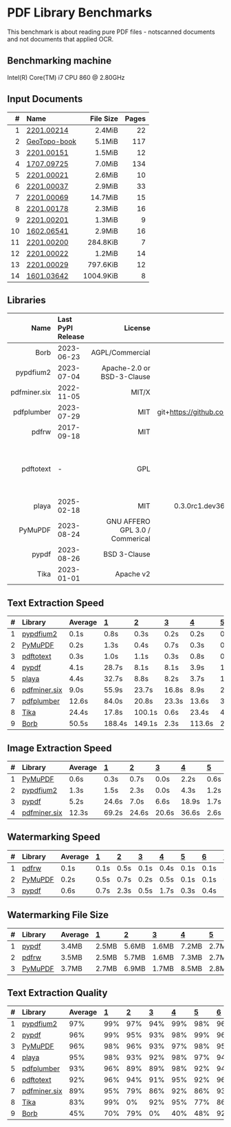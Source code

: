 # PDF Library Benchmarks
This benchmark is about reading pure PDF files - notscanned documents and not documents that applied OCR.

## Benchmarking machine
 Intel(R) Core(TM) i7 CPU         860  @ 2.80GHz

## Input Documents
| #  |                                               Name                                               | File Size | Pages |
| -: | :----------------------------------------------------------------------------------------------- | --------: | ----: |
|  1 | [2201.00214](https://arxiv.org/pdf/2201.00214.pdf)                                               |    2.4MiB |    22 |
|  2 | [GeoTopo-book](https://github.com/py-pdf/sample-files/raw/main/009-pdflatex-geotopo/GeoTopo.pdf) |    5.1MiB |   117 |
|  3 | [2201.00151](https://arxiv.org/pdf/2201.00151.pdf)                                               |    1.5MiB |    12 |
|  4 | [1707.09725](https://arxiv.org/pdf/1707.09725.pdf)                                               |    7.0MiB |   134 |
|  5 | [2201.00021](https://arxiv.org/pdf/2201.00021.pdf)                                               |    2.6MiB |    10 |
|  6 | [2201.00037](https://arxiv.org/pdf/2201.00037.pdf)                                               |    2.9MiB |    33 |
|  7 | [2201.00069](https://arxiv.org/pdf/2201.00069.pdf)                                               |   14.7MiB |    15 |
|  8 | [2201.00178](https://arxiv.org/pdf/2201.00178.pdf)                                               |    2.3MiB |    16 |
|  9 | [2201.00201](https://arxiv.org/pdf/2201.00201.pdf)                                               |    1.3MiB |     9 |
| 10 | [1602.06541](https://arxiv.org/pdf/1602.06541.pdf)                                               |    2.9MiB |    16 |
| 11 | [2201.00200](https://arxiv.org/pdf/2201.00200.pdf)                                               |  284.8KiB |     7 |
| 12 | [2201.00022](https://arxiv.org/pdf/2201.00022.pdf)                                               |    1.2MiB |    14 |
| 13 | [2201.00029](https://arxiv.org/pdf/2201.00029.pdf)                                               |  797.6KiB |    12 |
| 14 | [1601.03642](https://arxiv.org/pdf/1601.03642.pdf)                                               | 1004.9KiB |     8 |

## Libraries
|     Name     | Last PyPI Release |             License             |                  Version                   |                       Dependencies                        |
| -----------: | :---------------- | ------------------------------: | -----------------------------------------: | :-------------------------------------------------------- |
|         Borb | 2023-06-23        |                 AGPL/Commercial |                                     2.1.16 |                                                           |
|    pypdfium2 | 2023-07-04        |      Apache-2.0 or BSD-3-Clause |                                     4.30.1 | PDFium (Foxit/Google)                                     |
| pdfminer.six | 2022-11-05        |                           MIT/X |                                   20231228 |                                                           |
|   pdfplumber | 2023-07-29        |                             MIT | git+https://github.com/dhdaines/pdfplumber | pdfminer.six                                              |
|        pdfrw | 2017-09-18        |                             MIT |                                        0.4 |                                                           |
|    pdftotext | -                 |                             GPL |                                     0.86.1 | build-essential libpoppler-cpp-dev pkg-config python3-dev |
|        playa | 2025-02-18        |                             MIT |          0.3.0rc1.dev36+gbff14d4.d20250220 |                                                           |
|      PyMuPDF | 2023-08-24        | GNU AFFERO GPL 3.0 / Commerical |                                     1.25.3 | MuPDF                                                     |
|        pypdf | 2023-08-26        |                    BSD 3-Clause |                                      5.3.0 |                                                           |
|         Tika | 2023-01-01        |                       Apache v2 |                                      2.6.0 | Apache Tika                                               |


## Text Extraction Speed

| #  |                          Library                          | Average | [   1   ](https://arxiv.org/pdf/2201.00214.pdf) | [   2   ](https://github.com/py-pdf/sample-files/raw/main/009-pdflatex-geotopo/GeoTopo.pdf) | [   3   ](https://arxiv.org/pdf/2201.00151.pdf) | [   4   ](https://arxiv.org/pdf/1707.09725.pdf) | [   5   ](https://arxiv.org/pdf/2201.00021.pdf) | [   6   ](https://arxiv.org/pdf/2201.00037.pdf) | [   7   ](https://arxiv.org/pdf/2201.00069.pdf) | [   8   ](https://arxiv.org/pdf/2201.00178.pdf) | [   9   ](https://arxiv.org/pdf/2201.00201.pdf) | [  10   ](https://arxiv.org/pdf/1602.06541.pdf) | [  11   ](https://arxiv.org/pdf/2201.00200.pdf) | [  12   ](https://arxiv.org/pdf/2201.00022.pdf) | [  13   ](https://arxiv.org/pdf/2201.00029.pdf) | [  14   ](https://arxiv.org/pdf/1601.03642.pdf) |
| :- | :-------------------------------------------------------- | :------ | :---------------------------------------------- | :------------------------------------------------------------------------------------------ | :---------------------------------------------- | :---------------------------------------------- | :---------------------------------------------- | :---------------------------------------------- | :---------------------------------------------- | :---------------------------------------------- | :---------------------------------------------- | :---------------------------------------------- | :---------------------------------------------- | :---------------------------------------------- | :---------------------------------------------- | :---------------------------------------------- |
| 1  | [pypdfium2      ](https://pypi.org/project/pypdfium2/)    |    0.1s | 0.8s                                            | 0.3s                                                                                        | 0.2s                                            | 0.2s                                            | 0.0s                                            | 0.1s                                            | 0.1s                                            | 0.1s                                            | 0.0s                                            | 0.1s                                            | 0.0s                                            | 0.1s                                            | 0.0s                                            | 0.0s                                            |
| 2  | [PyMuPDF        ](https://pypi.org/project/PyMuPDF/)      |    0.2s | 1.3s                                            | 0.4s                                                                                        | 0.7s                                            | 0.3s                                            | 0.1s                                            | 0.2s                                            | 0.1s                                            | 0.1s                                            | 0.1s                                            | 0.1s                                            | 0.1s                                            | 0.1s                                            | 0.0s                                            | 0.0s                                            |
| 3  | [pdftotext      ](https://poppler.freedesktop.org/)       |    0.3s | 1.0s                                            | 1.1s                                                                                        | 0.3s                                            | 0.8s                                            | 0.1s                                            | 0.3s                                            | 0.2s                                            | 0.1s                                            | 0.1s                                            | 0.1s                                            | 0.1s                                            | 0.1s                                            | 0.0s                                            | 0.1s                                            |
| 4  | [pypdf          ](https://pypi.org/project/pypdf/)        |    4.1s | 28.7s                                           | 8.1s                                                                                        | 8.1s                                            | 3.9s                                            | 1.2s                                            | 2.0s                                            | 0.8s                                            | 1.0s                                            | 0.8s                                            | 1.0s                                            | 0.9s                                            | 0.8s                                            | 0.6s                                            | 0.4s                                            |
| 5  | [playa          ](https://pypi.org/project/playa-pdf/)    |    4.4s | 32.7s                                           | 8.8s                                                                                        | 8.2s                                            | 3.7s                                            | 1.1s                                            | 1.8s                                            | 0.9s                                            | 0.8s                                            | 0.6s                                            | 1.1s                                            | 0.8s                                            | 0.8s                                            | 0.7s                                            | 0.3s                                            |
| 6  | [pdfminer.six   ](https://pypi.org/project/pdfminer.six/) |    9.0s | 55.9s                                           | 23.7s                                                                                       | 16.8s                                           | 8.9s                                            | 2.3s                                            | 4.0s                                            | 1.8s                                            | 2.2s                                            | 1.5s                                            | 2.7s                                            | 1.8s                                            | 2.0s                                            | 1.1s                                            | 0.9s                                            |
| 7  | [pdfplumber     ](https://pypi.org/project/pdfplumber/)   |   12.6s | 84.0s                                           | 20.8s                                                                                       | 23.3s                                           | 13.6s                                           | 3.8s                                            | 6.8s                                            | 3.4s                                            | 3.1s                                            | 2.8s                                            | 4.4s                                            | 3.1s                                            | 3.5s                                            | 1.8s                                            | 1.7s                                            |
| 8  | [Tika           ](https://pypi.org/project/tika/)         |   24.4s | 17.8s                                           | 100.1s                                                                                      | 0.6s                                            | 23.4s                                           | 47.3s                                           | 48.3s                                           | 31.5s                                           | 34.5s                                           | 0.1s                                            | 13.2s                                           | 0.1s                                            | 24.2s                                           | 0.1s                                            | 0.1s                                            |
| 9  | [Borb           ](https://pypi.org/project/borb/)         |   50.5s | 188.4s                                          | 149.1s                                                                                      | 2.3s                                            | 113.6s                                          | 28.4s                                           | 11.7s                                           | 112.3s                                          | 23.7s                                           | 27.1s                                           | 8.4s                                            | 5.7s                                            | 27.7s                                           | 4.9s                                            | 2.9s                                            |


## Image Extraction Speed

| #  |                          Library                          | Average | [   1   ](https://arxiv.org/pdf/2201.00214.pdf) | [   2   ](https://github.com/py-pdf/sample-files/raw/main/009-pdflatex-geotopo/GeoTopo.pdf) | [   3   ](https://arxiv.org/pdf/2201.00151.pdf) | [   4   ](https://arxiv.org/pdf/1707.09725.pdf) | [   5   ](https://arxiv.org/pdf/2201.00021.pdf) | [   6   ](https://arxiv.org/pdf/2201.00037.pdf) | [   7   ](https://arxiv.org/pdf/2201.00069.pdf) | [   8   ](https://arxiv.org/pdf/2201.00178.pdf) | [   9   ](https://arxiv.org/pdf/2201.00201.pdf) | [  10   ](https://arxiv.org/pdf/1602.06541.pdf) | [  11   ](https://arxiv.org/pdf/2201.00200.pdf) | [  12   ](https://arxiv.org/pdf/2201.00022.pdf) | [  13   ](https://arxiv.org/pdf/2201.00029.pdf) | [  14   ](https://arxiv.org/pdf/1601.03642.pdf) |
| :- | :-------------------------------------------------------- | :------ | :---------------------------------------------- | :------------------------------------------------------------------------------------------ | :---------------------------------------------- | :---------------------------------------------- | :---------------------------------------------- | :---------------------------------------------- | :---------------------------------------------- | :---------------------------------------------- | :---------------------------------------------- | :---------------------------------------------- | :---------------------------------------------- | :---------------------------------------------- | :---------------------------------------------- | :---------------------------------------------- |
| 1  | [PyMuPDF        ](https://pypi.org/project/PyMuPDF/)      |    0.6s | 0.3s                                            | 0.7s                                                                                        | 0.0s                                            | 2.2s                                            | 0.6s                                            | 0.0s                                            | 3.3s                                            | 0.5s                                            | 0.5s                                            | 0.1s                                            | 0.0s                                            | 0.4s                                            | 0.3s                                            | 0.0s                                            |
| 2  | [pypdfium2      ](https://pypi.org/project/pypdfium2/)    |    1.3s | 1.5s                                            | 2.3s                                                                                        | 0.0s                                            | 4.3s                                            | 1.2s                                            | 0.2s                                            | 5.7s                                            | 0.9s                                            | 0.9s                                            | 0.3s                                            | 0.1s                                            | 0.7s                                            | 0.3s                                            | 0.0s                                            |
| 3  | [pypdf          ](https://pypi.org/project/pypdf/)        |    5.2s | 24.6s                                           | 7.0s                                                                                        | 6.6s                                            | 18.9s                                           | 1.7s                                            | 0.7s                                            | 7.6s                                            | 1.5s                                            | 1.5s                                            | 0.9s                                            | 0.2s                                            | 1.3s                                            | 0.3s                                            | 0.2s                                            |
| 4  | [pdfminer.six   ](https://pypi.org/project/pdfminer.six/) |   12.3s | 69.2s                                           | 24.6s                                                                                       | 20.6s                                           | 36.6s                                           | 2.6s                                            | 4.1s                                            | 2.4s                                            | 2.3s                                            | 1.5s                                            | 2.7s                                            | 2.0s                                            | 2.1s                                            | 1.1s                                            | 0.9s                                            |


## Watermarking Speed

| #  |                       Library                        | Average | [   1   ](https://arxiv.org/pdf/2201.00214.pdf) | [   2   ](https://github.com/py-pdf/sample-files/raw/main/009-pdflatex-geotopo/GeoTopo.pdf) | [   3   ](https://arxiv.org/pdf/2201.00151.pdf) | [   4   ](https://arxiv.org/pdf/1707.09725.pdf) | [   5   ](https://arxiv.org/pdf/2201.00021.pdf) | [   6   ](https://arxiv.org/pdf/2201.00037.pdf) | [   7   ](https://arxiv.org/pdf/2201.00069.pdf) | [   8   ](https://arxiv.org/pdf/2201.00178.pdf) | [   9   ](https://arxiv.org/pdf/2201.00201.pdf) | [  10   ](https://arxiv.org/pdf/1602.06541.pdf) | [  11   ](https://arxiv.org/pdf/2201.00200.pdf) | [  12   ](https://arxiv.org/pdf/2201.00022.pdf) | [  13   ](https://arxiv.org/pdf/2201.00029.pdf) | [  14   ](https://arxiv.org/pdf/1601.03642.pdf) |
| :- | :--------------------------------------------------- | :------ | :---------------------------------------------- | :------------------------------------------------------------------------------------------ | :---------------------------------------------- | :---------------------------------------------- | :---------------------------------------------- | :---------------------------------------------- | :---------------------------------------------- | :---------------------------------------------- | :---------------------------------------------- | :---------------------------------------------- | :---------------------------------------------- | :---------------------------------------------- | :---------------------------------------------- | :---------------------------------------------- |
| 1  | [pdfrw          ](https://pypi.org/project/pdfrw/)   |    0.1s | 0.1s                                            | 0.5s                                                                                        | 0.1s                                            | 0.4s                                            | 0.1s                                            | 0.1s                                            | 0.1s                                            | 0.1s                                            | 0.1s                                            | 0.1s                                            | 0.1s                                            | 0.2s                                            | 0.0s                                            | 0.1s                                            |
| 2  | [PyMuPDF        ](https://pypi.org/project/PyMuPDF/) |    0.2s | 0.5s                                            | 0.7s                                                                                        | 0.2s                                            | 0.5s                                            | 0.1s                                            | 0.1s                                            | 0.1s                                            | 0.1s                                            | 0.1s                                            | 0.1s                                            | 0.0s                                            | 0.1s                                            | 0.0s                                            | 0.0s                                            |
| 3  | [pypdf          ](https://pypi.org/project/pypdf/)   |    0.6s | 0.7s                                            | 2.3s                                                                                        | 0.5s                                            | 1.7s                                            | 0.3s                                            | 0.4s                                            | 0.5s                                            | 0.4s                                            | 0.2s                                            | 0.5s                                            | 0.2s                                            | 0.6s                                            | 0.1s                                            | 0.1s                                            |


## Watermarking File Size

| #  |                       Library                        | Average | [   1   ](https://arxiv.org/pdf/2201.00214.pdf) | [   2   ](https://github.com/py-pdf/sample-files/raw/main/009-pdflatex-geotopo/GeoTopo.pdf) | [   3   ](https://arxiv.org/pdf/2201.00151.pdf) | [   4   ](https://arxiv.org/pdf/1707.09725.pdf) | [   5   ](https://arxiv.org/pdf/2201.00021.pdf) | [   6   ](https://arxiv.org/pdf/2201.00037.pdf) | [   7   ](https://arxiv.org/pdf/2201.00069.pdf) | [   8   ](https://arxiv.org/pdf/2201.00178.pdf) | [   9   ](https://arxiv.org/pdf/2201.00201.pdf) | [  10   ](https://arxiv.org/pdf/1602.06541.pdf) | [  11   ](https://arxiv.org/pdf/2201.00200.pdf) | [  12   ](https://arxiv.org/pdf/2201.00022.pdf) | [  13   ](https://arxiv.org/pdf/2201.00029.pdf) | [  14   ](https://arxiv.org/pdf/1601.03642.pdf) |
| :- | :--------------------------------------------------- | :------ | :---------------------------------------------- | :------------------------------------------------------------------------------------------ | :---------------------------------------------- | :---------------------------------------------- | :---------------------------------------------- | :---------------------------------------------- | :---------------------------------------------- | :---------------------------------------------- | :---------------------------------------------- | :---------------------------------------------- | :---------------------------------------------- | :---------------------------------------------- | :---------------------------------------------- | :---------------------------------------------- |
| 1  | [pypdf          ](https://pypi.org/project/pypdf/)   | 3.4MB   | 2.5MB                                           | 5.6MB                                                                                       | 1.6MB                                           | 7.2MB                                           | 2.7MB                                           | 3.1MB                                           | 15.4MB                                          | 2.4MB                                           | 1.3MB                                           | 3.0MB                                           | 0.3MB                                           | 1.2MB                                           | 0.8MB                                           | 1.0MB                                           |
| 2  | [pdfrw          ](https://pypi.org/project/pdfrw/)   | 3.5MB   | 2.5MB                                           | 5.7MB                                                                                       | 1.6MB                                           | 7.3MB                                           | 2.7MB                                           | 3.1MB                                           | 15.4MB                                          | 2.4MB                                           | 1.3MB                                           | 3.0MB                                           | 0.3MB                                           | 1.2MB                                           | 0.8MB                                           | 1.0MB                                           |
| 3  | [PyMuPDF        ](https://pypi.org/project/PyMuPDF/) | 3.7MB   | 2.7MB                                           | 6.9MB                                                                                       | 1.7MB                                           | 8.5MB                                           | 2.8MB                                           | 3.4MB                                           | 15.5MB                                          | 2.5MB                                           | 1.4MB                                           | 3.2MB                                           | 0.3MB                                           | 1.3MB                                           | 0.9MB                                           | 1.1MB                                           |

## Text Extraction Quality

| #  |                          Library                          | Average | [   1   ](https://arxiv.org/pdf/2201.00214.pdf) | [   2   ](https://github.com/py-pdf/sample-files/raw/main/009-pdflatex-geotopo/GeoTopo.pdf) | [   3   ](https://arxiv.org/pdf/2201.00151.pdf) | [   4   ](https://arxiv.org/pdf/1707.09725.pdf) | [   5   ](https://arxiv.org/pdf/2201.00021.pdf) | [   6   ](https://arxiv.org/pdf/2201.00037.pdf) | [   7   ](https://arxiv.org/pdf/2201.00069.pdf) | [   8   ](https://arxiv.org/pdf/2201.00178.pdf) | [   9   ](https://arxiv.org/pdf/2201.00201.pdf) | [  10   ](https://arxiv.org/pdf/1602.06541.pdf) | [  11   ](https://arxiv.org/pdf/2201.00200.pdf) | [  12   ](https://arxiv.org/pdf/2201.00022.pdf) | [  13   ](https://arxiv.org/pdf/2201.00029.pdf) | [  14   ](https://arxiv.org/pdf/1601.03642.pdf) |
| :- | :-------------------------------------------------------- | :------ | :---------------------------------------------- | :------------------------------------------------------------------------------------------ | :---------------------------------------------- | :---------------------------------------------- | :---------------------------------------------- | :---------------------------------------------- | :---------------------------------------------- | :---------------------------------------------- | :---------------------------------------------- | :---------------------------------------------- | :---------------------------------------------- | :---------------------------------------------- | :---------------------------------------------- | :---------------------------------------------- |
| 1  | [pypdfium2      ](https://pypi.org/project/pypdfium2/)    |  97%    |  99%                                            |  97%                                                                                        |  94%                                            |  99%                                            |  98%                                            |  96%                                            |  99%                                            |  99%                                            |  99%                                            |  99%                                            |  98%                                            |  78%                                            |  99%                                            |  99%                                            |
| 2  | [pypdf          ](https://pypi.org/project/pypdf/)        |  96%    |  99%                                            |  95%                                                                                        |  93%                                            |  98%                                            |  99%                                            |  96%                                            |  97%                                            |  99%                                            |  99%                                            |  99%                                            |  99%                                            |  78%                                            | 100%                                            |  99%                                            |
| 3  | [PyMuPDF        ](https://pypi.org/project/PyMuPDF/)      |  96%    |  98%                                            |  96%                                                                                        |  93%                                            |  97%                                            |  98%                                            |  95%                                            |  99%                                            |  98%                                            |  98%                                            |  98%                                            |  97%                                            |  77%                                            |  98%                                            |  99%                                            |
| 4  | [playa          ](https://pypi.org/project/playa-pdf/)    |  95%    |  98%                                            |  93%                                                                                        |  92%                                            |  98%                                            |  97%                                            |  94%                                            |  97%                                            |  96%                                            |  98%                                            |  98%                                            |  97%                                            |  77%                                            |  94%                                            |  99%                                            |
| 5  | [pdfplumber     ](https://pypi.org/project/pdfplumber/)   |  93%    |  96%                                            |  89%                                                                                        |  89%                                            |  98%                                            |  92%                                            |  94%                                            |  93%                                            |  95%                                            |  93%                                            |  97%                                            |  94%                                            |  76%                                            |  99%                                            |  98%                                            |
| 6  | [pdftotext      ](https://poppler.freedesktop.org/)       |  92%    |  96%                                            |  94%                                                                                        |  91%                                            |  95%                                            |  92%                                            |  96%                                            |  96%                                            |  96%                                            |  97%                                            |  83%                                            |  94%                                            |  77%                                            |  96%                                            |  79%                                            |
| 7  | [pdfminer.six   ](https://pypi.org/project/pdfminer.six/) |  89%    |  95%                                            |  79%                                                                                        |  86%                                            |  92%                                            |  86%                                            |  93%                                            |  95%                                            |  93%                                            |  92%                                            |  92%                                            |  93%                                            |  71%                                            |  98%                                            |  86%                                            |
| 8  | [Tika           ](https://pypi.org/project/tika/)         |  83%    |  99%                                            |   0%                                                                                        |  92%                                            |  95%                                            |  77%                                            |  86%                                            |  81%                                            |  82%                                            |  98%                                            |  88%                                            |  98%                                            |  67%                                            |  98%                                            |  96%                                            |
| 9  | [Borb           ](https://pypi.org/project/borb/)         |  45%    |  70%                                            |  79%                                                                                        |   0%                                            |  40%                                            |  48%                                            |  92%                                            |   0%                                            |  64%                                            |  51%                                            |  41%                                            |  55%                                            |  41%                                            |   0%                                            |  53%                                            |

